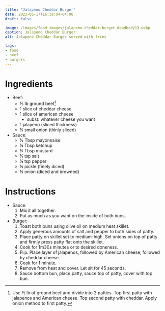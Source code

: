 ```yaml
---
title: "Jalapeno Cheddar Burger"
date: 2023-06-17T16:39:04-04:00
draft: false

image: /images/food-images/jalapeno-cheddar-burger_deadbody13.webp
caption: Jalapeno Cheddar Burger
alt: Jalapeno Cheddar Burger served with fries

tags:
- food
- beef
- burgers
---
```


# Ingredients
- Beef:
    - &frac13; lb ground beef[^1]
    - 1 slice of cheddar cheese
    - 1 slice of american cheese
        - subst: whatever cheese you want
    - 1 jalapeno (sliced thickness)
    - &frac14; small onion (thinly sliced)
- Sauce:
    - &frac12; Tbsp mayonnaise
    - &frac14; Tbsp ketchup
    - &frac14; Tbsp mustard
    - &frac14; tsp salt
    - &frac14; tsp pepper
    - &frac14; pickle (finely diced)
    - &frac14; onion (diced and browned)

# Instructions
- Sauce:
    1. Mix it all together.
    1. Put as much as you want on the inside of both buns.
- Burger:
    1. Toast both buns using olive oil on medium heat skillet.
    1. Apply generous amounts of salt and pepper to both sides of patty.
    1. Place patty on skillet set to medium-high. Set onions on top of patty and firmly press patty flat onto the skillet.
    1. Cook for 1m30s minutes or to desired doneness.
    1. Flip. Place layer of jalapenos, followed by American cheese, followed by cheddar cheese.
    1. Cook for 1 minute.
    1. Remove from heat and cover. Let sit for 45 seconds.
    1. Sauce bottom bun, place patty, sauce top of patty, cover with top bun.

[^1]: Use &frac12; lb of ground beef and divide into 2 patties. Top first patty with jalapenos and American cheese. Top second patty with cheddar. Apply onion method to first patty.

